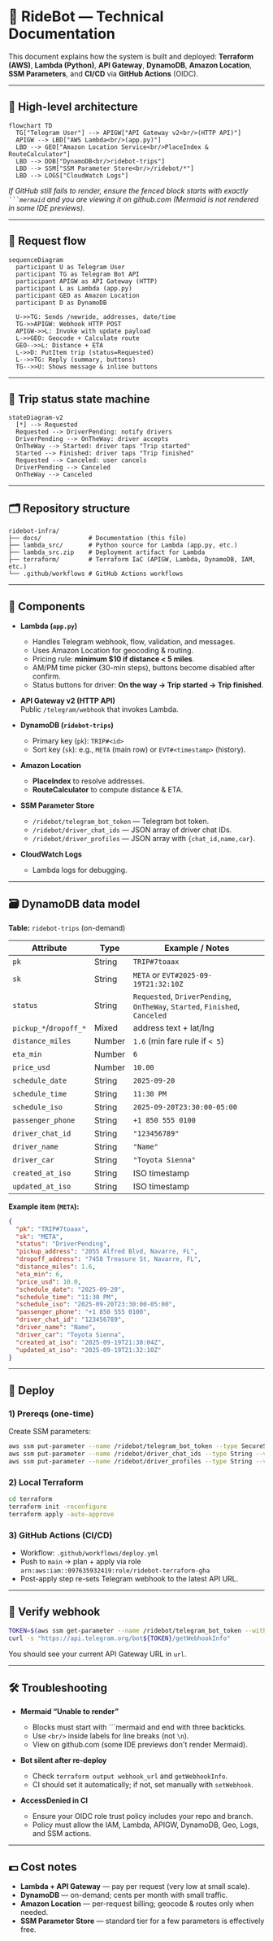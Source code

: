 # 🚖 RideBot — Technical Documentation

This document explains how the system is built and deployed: **Terraform (AWS)**, **Lambda (Python)**, **API Gateway**, **DynamoDB**, **Amazon Location**, **SSM Parameters**, and **CI/CD** via **GitHub Actions** (OIDC).

---

## 📐 High-level architecture

```mermaid
flowchart TD
  TG["Telegram User"] --> APIGW["API Gateway v2<br/>(HTTP API)"]
  APIGW --> LBD["AWS Lambda<br/>(app.py)"]
  LBD --> GEO["Amazon Location Service<br/>PlaceIndex & RouteCalculator"]
  LBD --> DDB["DynamoDB<br/>ridebot-trips"]
  LBD --> SSM["SSM Parameter Store<br/>/ridebot/*"]
  LBD --> LOGS["CloudWatch Logs"]
```
*If GitHub still fails to render, ensure the fenced block starts with exactly <code>```mermaid</code> and you are viewing it on github.com (Mermaid is not rendered in some IDE previews).*

---

## 🔁 Request flow

```mermaid
sequenceDiagram
  participant U as Telegram User
  participant TG as Telegram Bot API
  participant APIGW as API Gateway (HTTP)
  participant L as Lambda (app.py)
  participant GEO as Amazon Location
  participant D as DynamoDB

  U->>TG: Sends /newride, addresses, date/time
  TG->>APIGW: Webhook HTTP POST
  APIGW->>L: Invoke with update payload
  L->>GEO: Geocode + Calculate route
  GEO-->>L: Distance + ETA
  L->>D: PutItem trip (status=Requested)
  L-->>TG: Reply (summary, buttons)
  TG-->>U: Shows message & inline buttons
```

---

## 🚦 Trip status state machine

```mermaid
stateDiagram-v2
  [*] --> Requested
  Requested --> DriverPending: notify drivers
  DriverPending --> OnTheWay: driver accepts
  OnTheWay --> Started: driver taps "Trip started"
  Started --> Finished: driver taps "Trip finished"
  Requested --> Canceled: user cancels
  DriverPending --> Canceled
  OnTheWay --> Canceled
```

---

## 🗂 Repository structure

```
ridebot-infra/
├── docs/             # Documentation (this file)
├── lambda_src/       # Python source for Lambda (app.py, etc.)
├── lambda_src.zip    # Deployment artifact for Lambda
├── terraform/        # Terraform IaC (APIGW, Lambda, DynamoDB, IAM, etc.)
└── .github/workflows # GitHub Actions workflows
```

---

## 🧩 Components

- **Lambda (`app.py`)**
  - Handles Telegram webhook, flow, validation, and messages.
  - Uses Amazon Location for geocoding & routing.
  - Pricing rule: **minimum $10 if distance < 5 miles**.
  - AM/PM time picker (30-min steps), buttons become disabled after confirm.
  - Status buttons for driver: **On the way → Trip started → Trip finished**.

- **API Gateway v2 (HTTP API)**  
  Public `/telegram/webhook` that invokes Lambda.

- **DynamoDB (`ridebot-trips`)**
  - Primary key (`pk`): `TRIP#<id>`
  - Sort key (`sk`): e.g., `META` (main row) or `EVT#<timestamp>` (history).

- **Amazon Location**
  - **PlaceIndex** to resolve addresses.
  - **RouteCalculator** to compute distance & ETA.

- **SSM Parameter Store**
  - `/ridebot/telegram_bot_token` — Telegram bot token.
  - `/ridebot/driver_chat_ids` — JSON array of driver chat IDs.
  - `/ridebot/driver_profiles` — JSON array with `{chat_id,name,car}`.

- **CloudWatch Logs**
  - Lambda logs for debugging.

---

## 🗃 DynamoDB data model

**Table:** `ridebot-trips` (on-demand)

| Attribute           | Type   | Example / Notes                                      |
|--------------------|--------|-------------------------------------------------------|
| `pk`               | String | `TRIP#7toaax`                                         |
| `sk`               | String | `META` or `EVT#2025-09-19T21:32:10Z`                  |
| `status`           | String | `Requested`, `DriverPending`, `OnTheWay`, `Started`, `Finished`, `Canceled` |
| `pickup_*`/`dropoff_*` | Mixed | address text + lat/lng                                |
| `distance_miles`   | Number | `1.6` (min fare rule if `< 5`)                        |
| `eta_min`          | Number | `6`                                                   |
| `price_usd`        | Number | `10.00`                                               |
| `schedule_date`    | String | `2025-09-20`                                          |
| `schedule_time`    | String | `11:30 PM`                                            |
| `schedule_iso`     | String | `2025-09-20T23:30:00-05:00`                           |
| `passenger_phone`  | String | `+1 850 555 0100`                                     |
| `driver_chat_id`   | String | `"123456789"`                                         |
| `driver_name`      | String | `"Name"`                                            |
| `driver_car`       | String | `"Toyota Sienna"`                                     |
| `created_at_iso`   | String | ISO timestamp                                         |
| `updated_at_iso`   | String | ISO timestamp                                         |

**Example item (`META`):**
```json
{
  "pk": "TRIP#7toaax",
  "sk": "META",
  "status": "DriverPending",
  "pickup_address": "2055 Alfred Blvd, Navarre, FL",
  "dropoff_address": "7458 Treasure St, Navarre, FL",
  "distance_miles": 1.6,
  "eta_min": 6,
  "price_usd": 10.0,
  "schedule_date": "2025-09-20",
  "schedule_time": "11:30 PM",
  "schedule_iso": "2025-09-20T23:30:00-05:00",
  "passenger_phone": "+1 850 555 0100",
  "driver_chat_id": "123456789",
  "driver_name": "Name",
  "driver_car": "Toyota Sienna",
  "created_at_iso": "2025-09-19T21:30:04Z",
  "updated_at_iso": "2025-09-19T21:32:10Z"
}
```

---

## 🚀 Deploy

### 1) Prereqs (one-time)
Create SSM parameters:
```bash
aws ssm put-parameter --name /ridebot/telegram_bot_token --type SecureString --value "<BOT_TOKEN>"
aws ssm put-parameter --name /ridebot/driver_chat_ids --type String --value '["<CHAT_ID_1>","<CHAT_ID_2>"]'
aws ssm put-parameter --name /ridebot/driver_profiles --type String --value '[{"chat_id":"<CHAT_ID_1>","name":"Name","car":"Toyota Sienna"},{"chat_id":"<CHAT_ID_2>","name":"Lenora","car":"Toyota Sienna"}]'
```

### 2) Local Terraform
```bash
cd terraform
terraform init -reconfigure
terraform apply -auto-approve
```

### 3) GitHub Actions (CI/CD)
- Workflow: `.github/workflows/deploy.yml`
- Push to `main` → plan + apply via role `arn:aws:iam::097635932419:role/ridebot-terraform-gha`
- Post-apply step re-sets Telegram webhook to the latest API URL.

---

## 🔎 Verify webhook

```bash
TOKEN=$(aws ssm get-parameter --name /ridebot/telegram_bot_token --with-decryption --query 'Parameter.Value' --output text)
curl -s "https://api.telegram.org/bot${TOKEN}/getWebhookInfo"
```
You should see your current API Gateway URL in `url`.

---

## 🛠 Troubleshooting

- **Mermaid “Unable to render”**  
  - Blocks must start with ```mermaid and end with three backticks.  
  - Use `<br/>` inside labels for line breaks (not `\n`).  
  - View on github.com (some IDE previews don't render Mermaid).

- **Bot silent after re-deploy**  
  - Check `terraform output webhook_url` and `getWebhookInfo`.  
  - CI should set it automatically; if not, set manually with `setWebhook`.

- **AccessDenied in CI**  
  - Ensure your OIDC role trust policy includes your repo and branch.  
  - Policy must allow the IAM, Lambda, APIGW, DynamoDB, Geo, Logs, and SSM actions.

---

## 💵 Cost notes

- **Lambda + API Gateway** — pay per request (very low at small scale).  
- **DynamoDB** — on-demand; cents per month with small traffic.  
- **Amazon Location** — per-request billing; geocode & routes only when needed.  
- **SSM Parameter Store** — standard tier for a few parameters is effectively free.

